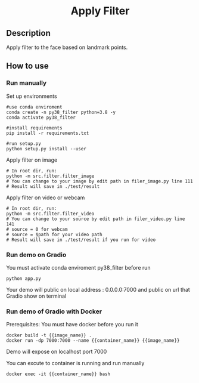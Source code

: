 <div align="center">

# Apply Filter

</div>

## Description

Apply filter to the face based on landmark points.

## How to use

### Run manually

Set up environments

```
#use conda enviroment
conda create -n py38_filter python=3.8 -y
conda activate py38_filter

#install requirements
pip install -r requirements.txt

#run setup.py
python setup.py install --user
```
Apply filter on image

```
# In root dir, run:
python -m src.filter.filter_image
# You can change to your image by edit path in filer_image.py line 111
# Result will save in ./test/result

```
Apply filter on video or webcam

```
# In root dir, run:
python -m src.filter.filter_video
# You can change to your source by edit path in filer_video.py line 141
# source = 0 for webcam
# source = $path for your video path
# Result will save in ./test/result if you run for video
```

### Run demo on Gradio

You must activate conda enviroment py38_filter before run

```
python app.py
```
Your demo will public on local address : 0.0.0.0:7000 and public on url that Gradio show on terminal

### Run demo of Gradio with Docker

Prerequisites: You must have docker before you run it

```
docker build -t {{image_name}} .
docker run -dp 7000:7000 --name {{container_name}} {{image_name}}
```
Demo will expose on localhost port 7000

You can excute to container is running and run manually

```
docker exec -it {{container_name}} bash
```


